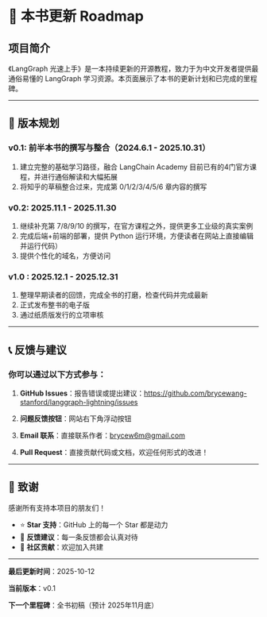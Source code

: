 # 📅 本书更新 Roadmap

## 项目简介

《LangGraph 光速上手》是一本持续更新的开源教程，致力于为中文开发者提供最通俗易懂的 LangGraph 学习资源。本页面展示了本书的更新计划和已完成的里程碑。

---

## 🎯 版本规划

### v0.1: 前半本书的撰写与整合（2024.6.1 - 2025.10.31）
1. 建立完整的基础学习路径，融合 LangChain Academy 目前已有的4门官方课程，并进行通俗解读和大幅拓展
2. 将知乎的草稿整合过来，完成第 0/1/2/3/4/5/6 章内容的撰写

### v0.2: 2025.11.1 - 2025.11.30
1. 继续补充第 7/8/9/10 的撰写，在官方课程之外，提供更多工业级的真实案例
2. 完成后端+前端的部署，提供 Python 运行环境，方便读者在网站上直接编辑并运行代码）
3. 提供个性化的域名，方便访问

### v1.0 : 2025.12.1 - 2025.12.31
1. 整理早期读者的回馈，完成全书的打磨，检查代码并完成最新
2. 正式发布整书的电子版
3. 通过纸质版发行的立项审核


---

## 📞 反馈与建议

### 你可以通过以下方式参与：

1. **GitHub Issues**：报告错误或提出建议：https://github.com/brycewang-stanford/langgraph-lightning/issues

2. **问题反馈按钮**：网站右下角浮动按钮

3. **Email 联系**：直接联系作者：brycew6m@gmail.com

4. **Pull Request**：直接贡献代码或文档，欢迎任何形式的改进！

---

## 🙏 致谢

感谢所有支持本项目的朋友们！

- ⭐ **Star 支持**：GitHub 上的每一个 Star 都是动力
- 📝 **反馈建议**：每一条反馈都会认真对待
- 🤝 **社区贡献**：欢迎加入共建

---

**最后更新时间**：2025-10-12

**当前版本**：v0.1

**下一个里程碑**：全书初稿（预计 2025年11月底）
